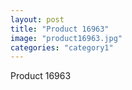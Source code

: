 ```yaml
---
layout: post
title: "Product 16963"
image: "product16963.jpg"
categories: "category1"
---
```

Product 16963
